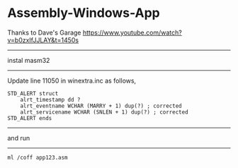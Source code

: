 # Assembly-Windows-App
Thanks to Dave's Garage
https://www.youtube.com/watch?v=b0zxIfJJLAY&t=1450s
***
instal masm32
***
Update line 11050 in winextra.inc as follows,
```
STD_ALERT struct
    alrt_timestamp dd ?
    alrt_eventname WCHAR (MARRY + 1) dup(?) ; corrected
    alrt_servicename WCHAR (SNLEN + 1) dup(?) ; corrected
STD_ALERT ends
```
***
and run
***
```
ml /coff app123.asm
```
